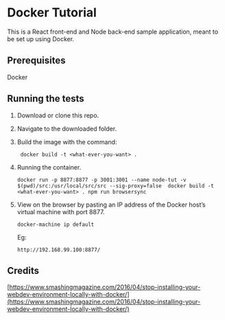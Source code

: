 # Docker Tutorial

This is a React front-end and Node back-end sample application, meant to be set up using Docker.

## Prerequisites

Docker

## Running the tests

1. Download or clone this repo.

2. Navigate to the downloaded folder.

3. Build the image with the command:

   ```
    docker build -t <what-ever-you-want> .
   ```

4. Running the container.

   ```
   docker run -p 8877:8877 -p 3001:3001 --name node-tut -v $(pwd)/src:/usr/local/src/src --sig-proxy=false  docker build -t <what-ever-you-want> . npm run browsersync
   ```

5. View on the browser by pasting an IP address of the Docker host’s virtual machine with port 8877. 
    
    ```
    docker-machine ip default
    ```

    Eg: 
    ```
    http://192.168.99.100:8877/
    ```

## Credits

[https://www.smashingmagazine.com/2016/04/stop-installing-your-webdev-environment-locally-with-docker/](https://www.smashingmagazine.com/2016/04/stop-installing-your-webdev-environment-locally-with-docker/)
